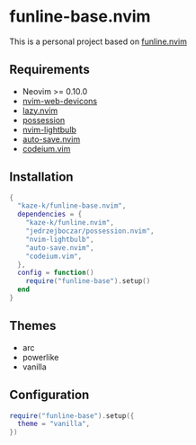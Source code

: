 # funline-base.nvim

This is a personal project based on [funline.nvim](https://github.com/kaze-k/funline.nvim)

## Requirements

- Neovim >= 0.10.0
- [nvim-web-devicons](https://github.com/nvim-tree/nvim-web-devicons)
- [lazy.nvim](https://github.com/folke/lazy.nvim)
- [possession](https://github.com/jedrzejboczar/possession.nvim)
- [nvim-lightbulb](https://github.com/kosayoda/nvim-lightbulb)
- [auto-save.nvim](https://github.com/okuuva/auto-save.nvim)
- [codeium.vim](https://github.com/Exafunction/codeium.vim)

## Installation

```lua
{
  "kaze-k/funline-base.nvim",
  dependencies = {
    "kaze-k/funline.nvim",
    "jedrzejboczar/possession.nvim",
    "nvim-lightbulb",
    "auto-save.nvim",
    "codeium.vim",
  },
  config = function()
    require("funline-base").setup()
  end
}
```

## Themes

- arc
- powerlike
- vanilla

## Configuration

```lua
require("funline-base").setup({
  theme = "vanilla",
})
```
